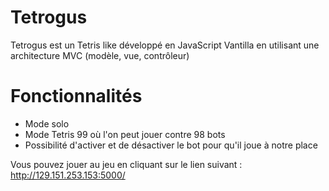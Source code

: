 # Tetrogus

Tetrogus est un Tetris like développé en JavaScript Vantilla en utilisant une architecture MVC (modèle, vue, contrôleur)

# Fonctionnalités
- Mode solo
- Mode Tetris 99 où l'on peut jouer contre 98 bots
- Possibilité d'activer et de désactiver le bot pour qu'il joue à notre place

Vous pouvez jouer au jeu en cliquant sur le lien suivant : http://129.151.253.153:5000/
